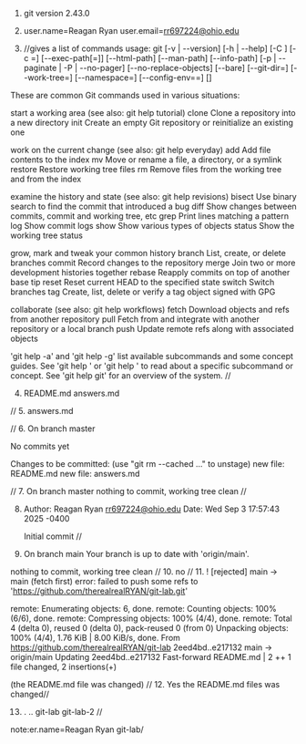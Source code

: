 

1. git version 2.43.0

2. user.name=Reagan Ryan
user.email=rr697224@ohio.edu

3. //gives a list of commands
usage: git [-v | --version] [-h | --help] [-C <path>] [-c <name>=<value>]
           [--exec-path[=<path>]] [--html-path] [--man-path] [--info-path]
           [-p | --paginate | -P | --no-pager] [--no-replace-objects] [--bare]
           [--git-dir=<path>] [--work-tree=<path>] [--namespace=<name>]
           [--config-env=<name>=<envvar>] <command> [<args>]

These are common Git commands used in various situations:

start a working area (see also: git help tutorial)
   clone     Clone a repository into a new directory
   init      Create an empty Git repository or reinitialize an existing one

work on the current change (see also: git help everyday)
   add       Add file contents to the index
   mv        Move or rename a file, a directory, or a symlink
   restore   Restore working tree files
   rm        Remove files from the working tree and from the index

examine the history and state (see also: git help revisions)
   bisect    Use binary search to find the commit that introduced a bug
   diff      Show changes between commits, commit and working tree, etc
   grep      Print lines matching a pattern
   log       Show commit logs
   show      Show various types of objects
   status    Show the working tree status

grow, mark and tweak your common history
   branch    List, create, or delete branches
   commit    Record changes to the repository
   merge     Join two or more development histories together
   rebase    Reapply commits on top of another base tip
   reset     Reset current HEAD to the specified state
   switch    Switch branches
   tag       Create, list, delete or verify a tag object signed with GPG

collaborate (see also: git help workflows)
   fetch     Download objects and refs from another repository
   pull      Fetch from and integrate with another repository or a local branch
   push      Update remote refs along with associated objects

'git help -a' and 'git help -g' list available subcommands and some
concept guides. See 'git help <command>' or 'git help <concept>'
to read about a specific subcommand or concept.
See 'git help git' for an overview of the system.
//

4. README.md
	answers.md
	

//
5. answers.md
	
//
6. On branch master

No commits yet

Changes to be committed:
  (use "git rm --cached <file>..." to unstage)
	new file:   README.md
	new file:   answers.md

 //
7. On branch master
nothing to commit, working tree clean
//

8. Author: Reagan Ryan <rr697224@ohio.edu>
Date:   Wed Sep 3 17:57:43 2025 -0400

    Initial commit
//
9. On branch main
Your branch is up to date with 'origin/main'.

nothing to commit, working tree clean
//
10. no
//
11. ! [rejected]        main -> main (fetch first)
error: failed to push some refs to 'https://github.com/therealrealRYAN/git-lab.git'

 remote: Enumerating objects: 6, done.
remote: Counting objects: 100% (6/6), done.
remote: Compressing objects: 100% (4/4), done.
remote: Total 4 (delta 0), reused 0 (delta 0), pack-reused 0 (from 0)
Unpacking objects: 100% (4/4), 1.76 KiB | 8.00 KiB/s, done.
From https://github.com/therealrealRYAN/git-lab
   2eed4bd..e217132  main       -> origin/main
Updating 2eed4bd..e217132
Fast-forward
 README.md | 2 ++
 1 file changed, 2 insertions(+)

(the README.md file was changed)
// 
12. Yes the README.md files was changed//

13. .  ..  git-lab  git-lab-2
//










note:er.name=Reagan Ryan
	git-lab/